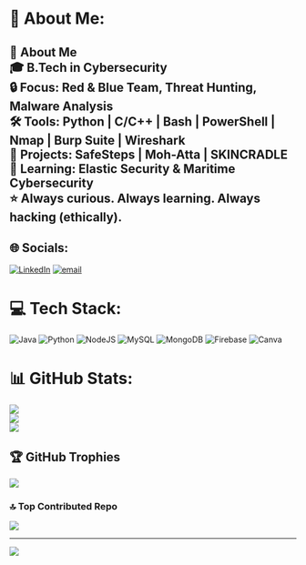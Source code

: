 # 💫 About Me:
## 👋 About Me<br> 🎓 B.Tech in Cybersecurity  <br> 🔒 Focus: Red & Blue Team, Threat Hunting, Malware Analysis  <br> 🛠️ Tools: Python | C/C++ | Bash | PowerShell | Nmap | Burp Suite | Wireshark  <br> 🚀 Projects: SafeSteps | Moh-Atta | SKINCRADLE  <br> 🌱 Learning: Elastic Security & Maritime Cybersecurity  <br> ⭐ Always curious. Always learning. Always hacking (ethically).  <br>


## 🌐 Socials:
[![LinkedIn](https://img.shields.io/badge/LinkedIn-%230077B5.svg?logo=linkedin&logoColor=white)](https://linkedin.com/in/prabhav-naik-6978b5326) [![email](https://img.shields.io/badge/Email-D14836?logo=gmail&logoColor=white)](mailto:prabhav.m.naik@gmail.com) 

# 💻 Tech Stack:
![Java](https://img.shields.io/badge/java-%23ED8B00.svg?style=for-the-badge&logo=openjdk&logoColor=white) ![Python](https://img.shields.io/badge/python-3670A0?style=for-the-badge&logo=python&logoColor=ffdd54) ![NodeJS](https://img.shields.io/badge/node.js-6DA55F?style=for-the-badge&logo=node.js&logoColor=white) ![MySQL](https://img.shields.io/badge/mysql-4479A1.svg?style=for-the-badge&logo=mysql&logoColor=white) ![MongoDB](https://img.shields.io/badge/MongoDB-%234ea94b.svg?style=for-the-badge&logo=mongodb&logoColor=white) ![Firebase](https://img.shields.io/badge/firebase-a08021?style=for-the-badge&logo=firebase&logoColor=ffcd34) ![Canva](https://img.shields.io/badge/Canva-%2300C4CC.svg?style=for-the-badge&logo=Canva&logoColor=white)
# 📊 GitHub Stats:
![](https://github-readme-stats.vercel.app/api?username=pb2106&theme=dark&hide_border=false&include_all_commits=false&count_private=false)<br/>
![](https://nirzak-streak-stats.vercel.app/?user=pb2106&theme=dark&hide_border=false)<br/>
![](https://github-readme-stats.vercel.app/api/top-langs/?username=pb2106&theme=dark&hide_border=false&include_all_commits=false&count_private=false&layout=compact)

## 🏆 GitHub Trophies
![](https://github-profile-trophy.vercel.app/?username=pb2106&theme=radical&no-frame=false&no-bg=true&margin-w=4)

### 🔝 Top Contributed Repo
![](https://github-contributor-stats.vercel.app/api?username=pb2106&limit=5&theme=dark&combine_all_yearly_contributions=true)

---
[![](https://visitcount.itsvg.in/api?id=pb2106&icon=0&color=0)](https://visitcount.itsvg.in)

<!-- Proudly created with GPRM ( https://gprm.itsvg.in ) -->
